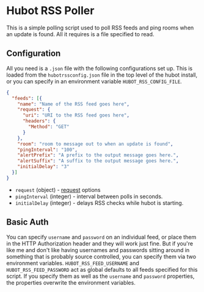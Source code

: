 # Hubot RSS Poller

This is a simple polling script used to poll RSS feeds and ping rooms when an
update is found.  All it requires is a file specified to read.

## Configuration

All you need is a `.json` file with the following configurations set up.
This is loaded from the `hubotrssconfig.json` file in the top level of the hubot
install, or you can specify in an environment variable `HUBOT_RSS_CONFIG_FILE`.

```json
{
  "feeds": [{
    "name": "Name of the RSS feed goes here",
    "request": {
      "uri": "URI to the RSS feed goes here",
      "headers": {
        "Method": "GET"
      }
    },
    "room": "room to message out to when an update is found",
    "pingInterval": "100",
    "alertPrefix": "A prefix to the output message goes here.",
    "alertSuffix": "A suffix to the output message goes here.",
    "initialDelay": "3"
  }]
}
```

* `request` (object) - [request](https://github.com/request/request-promise) options
* `pingInterval` (integer) - interval between polls in seconds.
* `initialDelay` (integer) - delays RSS checks while hubot is starting.

## Basic Auth

You can specify `username` and `password` on an individual feed, or place them
in the HTTP Authorization header and they will work just fine.  But if you're
like me and don't like having usernames and passwords sitting around in something
that is probably source controlled, you can specify them via two environment
variables.  `HUBOT_RSS_FEED_USERNAME` and `HUBOT_RSS_FEED_PASSWORD` act as global
defaults to all feeds specified for this script.  If you specify them as well as
the `username` and `password` properties, the properties overwrite the environment
variables.
